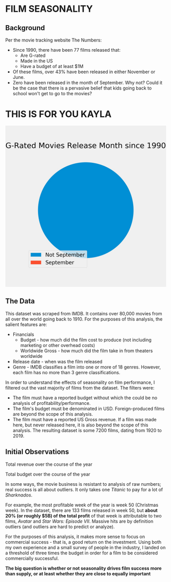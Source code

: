 # FILM SEASONALITY

## Background


Per the movie tracking website The Numbers:
- Since 1990, there have been 77 films released that:
    - Are G-rated
    - Made in the US
    - Have a budget of at least $1M
- Of these films, over 43% have been released in either November or June.
- Zero have been released in the month of September. Why not? Could it be the case that there is a pervasive belief that kids going back to school won't get to go to the movies?

# THIS IS FOR YOU KAYLA
![Pie chart of G-rated releases](https://github.com/sizej/Capstone1/blob/master/images/forkayla.jpeg)

## The Data

This dataset was scraped from IMDB. It contains over 80,000 movies from all over the world going back to 1910. For the purposes of this analysis, the salient features are:
- Financials
    - Budget - how much did the film cost to produce (not including marketing or other overhead costs)
    - Worldwide Gross - how much did the film take in from theaters worldwide
- Release date - when was the film released
- Genre - IMDB classifies a film into one or more of 18 genres. However, each film has no more than 3 genre classifications.

In order to understand the effects of seasonality on film performance, I filtered out the vast majority of films from the dataset. The filters were:
- The film must have a reported budget without which the could be no analysis of profitability/performance.
- The film's budget must be denominated in USD. Foreign-produced films are beyond the scope of this analysis.
- The film must have a reported US Gross revenue. If a film was made here, but never released here, it is also beyond the scope of this analysis.
The resulting dataset is some 7200 films, dating from 1920 to 2019.

## Initial Observations

Total revenue over the course of the year

Total budget over the course of the year

In some ways, the movie business is resistant to analysis of raw numbers; real success is all about outliers. It only takes one *Titanic* to pay for a lot of *Sharknados*. 

For example, the most profitable week of the year is week 50 (Christmas week). In the dataset, there are 133 films released in week 50, but **about 20% (or roughly $5B) of the total profit** of that week is attributable to two films, *Avatar* and *Star Wars: Episode VII*. Massive hits are by definition outliers (and outliers are hard to predict or analyze).

For the purposes of this analysis, it makes more sense to focus on commercial success - that is, a good return on the investment. Using both my own experience and a small survey of people in the industry, I landed on a threshold of three times the budget in order for a film to be considered commercially successful.


**The big question is whether or not seasonality drives film success more than supply, or at least whether they are close to equally important**